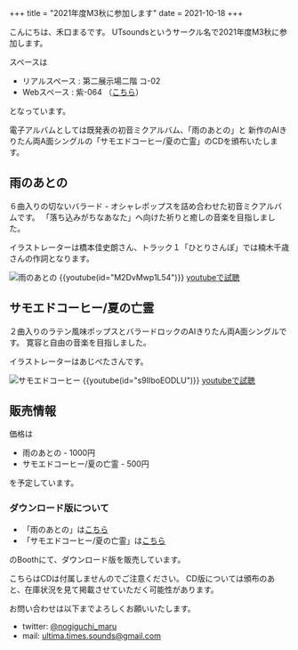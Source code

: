 +++
title = "2021年度M3秋に参加します"
date = 2021-10-18
+++

こんにちは、禾口まるです。
UTsoundsというサークル名で2021年度M3秋に参加します。

スペースは
* リアルスペース : 第二展示場二階 コ-02
* Webスペース : 紫-064 （[こちら](https://online.m3net.jp/circle/detail/726)）

となっています。

電子アルバムとしては既発表の初音ミクアルバム、「雨のあとの」と
新作のAIきりたん両A面シングルの「サモエドコーヒー/夏の亡霊」のCDを頒布いたします。

## 雨のあとの
６曲入りの切ないバラード - オシャレポップスを詰め合わせた初音ミクアルバムです。
「落ち込みがちなあなた」へ向けた祈りと癒しの音楽を目指しました。

イラストレーターは橋本佳史朗さん、トラック１「ひとりさんぽ」では楠木千歳さんの作詞となります。

![雨のあとの](../amenoatono.png)
{{youtube(id="M2DvMwp1L54")}}
[youtubeで試聴](https://www.youtube.com/watch?v=M2DvMwp1L54)

## サモエドコーヒー/夏の亡霊
２曲入りのラテン風味ポップスとバラードロックのAIきりたん両A面シングルです。
寛容と自由の音楽を目指しました。

イラストレーターはあじぺたさんです。

![サモエドコーヒー](../samoedocoffee.png)
{{youtube(id="s9IIboEODLU")}}
[youtubeで試聴](https://www.youtube.com/watch?v=s9IIboEODLU)

## 販売情報
価格は

* 雨のあとの - 1000円
* サモエドコーヒー/夏の亡霊 - 500円

を予定しています。

### ダウンロード版について
* 「雨のあとの」は[こちら](https://utsounds.booth.pm/items/685461)
* 「サモエドコーヒー/夏の亡霊」は[こちら](https://utsounds.booth.pm/items/3380820)

のBoothにて、ダウンロード版を販売しています。

こちらはCDは付属しませんのでご注意ください。
CD版については頒布のあと、在庫状況を見て掲載させていただく可能性があります。


お問い合わせは以下までよろしくお願いいたします。
* twitter: [@nogiguchi_maru](https://twitter.com/nogiguchi_maru)
* mail: ultima.times.sounds@gmail.com
